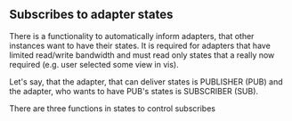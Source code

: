 ## Subscribes to adapter states

There is a functionality to automatically inform adapters, that other instances want to have their states.
It is required for adapters that have limited read/write bandwidth and must read only states that a really 
now required (e.g. user selected some view in vis).

Let's say, that the adapter, that can deliver states is PUBLISHER (PUB) and the adapter, who wants to have 
PUB's states is SUBSCRIBER (SUB). 

There are three functions in states to control subscribes 